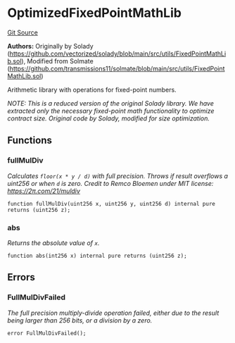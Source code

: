 # OptimizedFixedPointMathLib
[Git Source](https://github.com/VerisLabs/KAM/blob/e73c6a1672196804f5e06d5429d895045a4c6974/src/vendor/solady/utils/OptimizedFixedPointMathLib.sol)

**Authors:**
Originally by Solady (https://github.com/vectorized/solady/blob/main/src/utils/FixedPointMathLib.sol), Modified from Solmate (https://github.com/transmissions11/solmate/blob/main/src/utils/FixedPointMathLib.sol)

Arithmetic library with operations for fixed-point numbers.

*NOTE: This is a reduced version of the original Solady library.
We have extracted only the necessary fixed-point math functionality to optimize contract size.
Original code by Solady, modified for size optimization.*


## Functions
### fullMulDiv

*Calculates `floor(x * y / d)` with full precision.
Throws if result overflows a uint256 or when `d` is zero.
Credit to Remco Bloemen under MIT license: https://2π.com/21/muldiv*


```solidity
function fullMulDiv(uint256 x, uint256 y, uint256 d) internal pure returns (uint256 z);
```

### abs

*Returns the absolute value of `x`.*


```solidity
function abs(int256 x) internal pure returns (uint256 z);
```

## Errors
### FullMulDivFailed
*The full precision multiply-divide operation failed, either due
to the result being larger than 256 bits, or a division by a zero.*


```solidity
error FullMulDivFailed();
```

